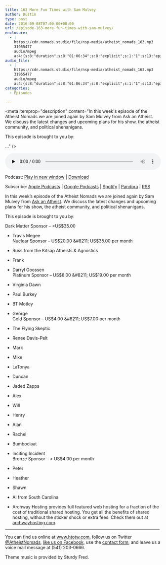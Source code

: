 ```yaml
---
title: 163 More Fun Times with Sam Mulvey
author: Dustin
type: post
date: 2016-09-08T07:00:00+00:00
url: /episode-163-more-fun-times-with-sam-mulvey/
enclosure:
  - |
    https://cdn.nomads.studio/file/nsp-media/atheist_nomads_163.mp3
    31955477
    audio/mpeg
    a:4:{s:8:"duration";s:8:"01:06:34";s:8:"explicit";s:1:"1";s:13:"episode_title";s:30:"More Fun Times with Sam Mulvey";s:10:"episode_no";s:3:"163";}
audio_file:
  - |
    https://cdn.nomads.studio/file/nsp-media/atheist_nomads_163.mp3
    31955477
    audio/mpeg
    a:4:{s:8:"duration";s:8:"01:06:34";s:8:"explicit";s:1:"1";s:13:"episode_title";s:30:"More Fun Times with Sam Mulvey";s:10:"episode_no";s:3:"163";}
categories:
  - Episodes

---
```

<div itemscope itemtype="http://schema.org/AudioObject">
  <meta itemprop="name" content="163 More Fun Times with Sam Mulvey" />
  
  <meta itemprop="uploadDate" content="2016-09-08T01:00:00-06:00" />
  
  <meta itemprop="encodingFormat" content="audio/mpeg" />
  
  <meta itemprop="duration" content="PT1H06M34S" />
  
  <meta itemprop="description" content="In this week's episode of the Atheist Nomads we are joined again by Sam Mulvey from Ask an Atheist. We discuss the latest changes and upcoming plans for his show, the atheist community, and political shenanigans.

This episode is brought to you by:

..." />
  
  <meta itemprop="contentUrl" content="https://dts.podtrac.com/redirect.mp3/cdn.nomads.studio/file/nsp-media/atheist_nomads_163.mp3" />
  
  <meta itemprop="contentSize" content="30.5" />
  </p> 
  
  <div class="powerpress_player" id="powerpress_player_8425">
    <audio class="wp-audio-shortcode" id="audio-5065-169" preload="none" style="width: 100%;" controls="controls"><source type="audio/mpeg" src="https://dts.podtrac.com/redirect.mp3/cdn.nomads.studio/file/nsp-media/atheist_nomads_163.mp3?_=169" /><a href="https://dts.podtrac.com/redirect.mp3/cdn.nomads.studio/file/nsp-media/atheist_nomads_163.mp3">https://dts.podtrac.com/redirect.mp3/cdn.nomads.studio/file/nsp-media/atheist_nomads_163.mp3</a></audio>
  </div>
</div>

<p class="powerpress_links powerpress_links_mp3">
  Podcast: <a href="https://dts.podtrac.com/redirect.mp3/cdn.nomads.studio/file/nsp-media/atheist_nomads_163.mp3" class="powerpress_link_pinw" target="_blank" title="Play in new window" onclick="return powerpress_pinw('https://htotw.com/?powerpress_pinw=5065-podcast');" rel="nofollow">Play in new window</a> | <a href="https://dts.podtrac.com/redirect.mp3/cdn.nomads.studio/file/nsp-media/atheist_nomads_163.mp3" class="powerpress_link_d" title="Download" rel="nofollow" download="atheist_nomads_163.mp3">Download</a>
</p>

<p class="powerpress_links powerpress_subscribe_links">
  Subscribe: <a href="https://podcasts.apple.com/us/podcast/humanists-take-on-the-world/id530050098?mt=2&ls=1" class="powerpress_link_subscribe powerpress_link_subscribe_itunes" target="_blank" title="Subscribe on Apple Podcasts" rel="nofollow">Apple Podcasts</a> | <a href="https://www.google.com/podcasts?feed=aHR0cDovL2F0aGVpc3Rub21hZHMubGlic3luLmNvbS9yc3M%3D" class="powerpress_link_subscribe powerpress_link_subscribe_googleplay" target="_blank" title="Subscribe on Google Podcasts" rel="nofollow">Google Podcasts</a> | <a href="https://open.spotify.com/show/3LzK2xZGike6Tc1GEMtMbr?si=LieN9SNuTpq96smuaUsH8A" class="powerpress_link_subscribe powerpress_link_subscribe_spotify" target="_blank" title="Subscribe on Spotify" rel="nofollow">Spotify</a> | <a href="https://www.pandora.com/podcast/atheist-nomads/PC:10122?corr=62071012&part=ug" class="powerpress_link_subscribe powerpress_link_subscribe_pandora" target="_blank" title="Subscribe on Pandora" rel="nofollow">Pandora</a> | <a href="https://htotw.com/feed/podcast/" class="powerpress_link_subscribe powerpress_link_subscribe_rss" target="_blank" title="Subscribe via RSS" rel="nofollow">RSS</a>
</p>

In this week&#8217;s episode of the Atheist Nomads we are joined again by Sam Mulvey from <a href="http://askanatheist.tv" target="_blank" rel="noopener">Ask an Atheist</a>. We discuss the latest changes and upcoming plans for his show, the atheist community, and political shenanigans.

This episode is brought to you by:

Dark Matter Sponsor &#8211; >US$35.00  
* Travis Megee  
Nuclear Sponsor &#8211; US$20.00 &#8211; US$35.00 per month  
* Russ from the Kitsap Atheists & Agnostics  
* Frank  
* Darryl Goossen  
Platinum Sponsor &#8211; US$8.00 &#8211; US$19.00 per month  
* Virginia Dawn  
* Paul Burkey  
* BT Motley  
* George  
Gold Sponsor &#8211; US$4.00 &#8211; US$7.00 per month  
* The Flying Skeptic  
* Renee Davis-Pelt  
* Mark  
* Mike  
* LaTonya  
* Duncan  
* Jaded Zappa  
* Alex  
* Will  
* Henry  
* Alan  
* Rachel  
* Bumboclaat  
* Inciting Incident  
Bronze Sponsor &#8211; < US$4.00 per month  
* Peter  
* Heather  
* Shawn  
* Al from South Carolina

* Archway Hosting provides full featured web hosting for a fraction of the cost of traditional shared hosting. You get all the benefits of shared hosting, without the sticker shock or extra fees. Check them out at <a href="http://archwayhosting.com/" target="_blank" rel="noopener">archwayhosting.com</a>.

<hr width="500" />

You can find us online at <a href="https://www.htotw.com/" target="_blank" rel="noopener">www.htotw.com</a>, follow us on Twitter <a href="https://twitter.com/AtheistNomads" target="_blank" rel="noopener">@AtheistNomads</a>, <a href="https://htotw.com/facebook" target="_blank" rel="noopener">like us on Facebook</a>, use the [contact form](https://htotw.com/contact), and leave us a voice mail message at (541) 203-0666.

Theme music is provided by Sturdy Fred.